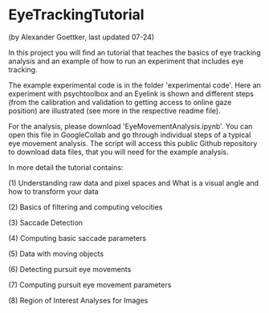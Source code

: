 # EyeTrackingTutorial 
(by Alexander Goettker, last updated 07-24)

In this project you will find an  tutorial that teaches the basics of eye tracking analysis and an example of how to run an experiment that includes eye tracking. 

The example experimental code is in the folder 'experimental code'. Here an experiment with psychtoolbox and an Eyelink is shown and different steps (from the calibration and validation to getting access to online gaze position) are illustrated (see more in the respective readme file). 

For the analysis, please download 'EyeMovementAnalysis.ipynb'. You can open this file in GoogleCollab and go through individual steps of a typical eye movement analysis. 
The script will access this public Github repository to download data files, that you will need for the example analysis. 

In more detail the tutorial contains: 

(1) Understanding raw data and pixel spaces and What is a visual angle and how to transform your data

(2) Basics of filtering and computing velocities 

(3) Saccade Detection 

(4) Computing basic saccade parameters

(5) Data with moving objects 

(6) Detecting pursuit eye movements 

(7) Computing pursuit eye movement parameters

(8) Region of Interest Analyses for Images


